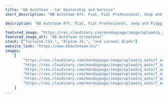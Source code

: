 ```yaml
---
title: "KB AutoTeam - Car Dealership and Service"
short_description: "KB Autoteam Kft. Fiat, Fiat Professional, Jeep and Piaggio Dealership and Service, Keceli út 19-23 in Kiskunhalas."

description: "KB Autoteam Kft. Fiat, Fiat Professional, Jeep and Piaggio Dealership and Service, Keceli út 19-23 in Kiskunhalas. "

featured_image: "https://res.cloudinary.com/mondaypage/image/upload/q_auto/f_auto/v1710535508/coder-x/featured-images/kbautoteam_kyor6e.webp"
featured_image_alt: "KB AutoTeam Screenshot"
stack: ["Tailwind CSS,", "Alpine JS,", "and Laravel Blade"]
website_link: "https://www.kbautoteam.hu/"
images:
    [
        "https://res.cloudinary.com/mondaypage/image/upload/q_auto/f_auto/v1711198605/coder-x/projects/kbautoteam/img-0_vihojs.jpg",
        "https://res.cloudinary.com/mondaypage/image/upload/q_auto/f_auto/v1711198611/coder-x/projects/kbautoteam/img-2_gz8knj.jpg",
        "https://res.cloudinary.com/mondaypage/image/upload/q_auto/f_auto/v1711198617/coder-x/projects/kbautoteam/img-3_nrct4a.jpg",
        "https://res.cloudinary.com/mondaypage/image/upload/q_auto/f_auto/v1711198609/coder-x/projects/kbautoteam/img-1_svy7tn.jpg",
        "https://res.cloudinary.com/mondaypage/image/upload/q_auto/f_auto/v1711198619/coder-x/projects/kbautoteam/img-4_xd7dvq.jpg",
        "https://res.cloudinary.com/mondaypage/image/upload/q_auto/f_auto/v1711198623/coder-x/projects/kbautoteam/img-5_idutle.jpg",
    ]
---
```

